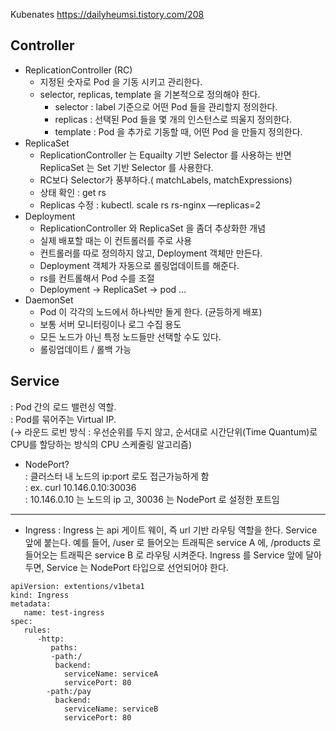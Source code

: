 Kubenates
https://dailyheumsi.tistory.com/208

## Controller
* ReplicationController (RC)
    * 지정된 숫자로 Pod 을 기동 시키고 관리한다.
    * selector, replicas, template 을 기본적으로 정의해야 한다.
        * selector : label 기준으로 어떤 Pod 들을 관리할지 정의한다.
        * replicas : 선택된 Pod 들을 몇 개의 인스턴스로 띄울지 정의한다.
        * template : Pod 을 추가로 기동할 때, 어떤 Pod 을 만들지 정의한다.
* ReplicaSet
    * ReplicationController 는 Equailty 기반 Selector 를 사용하는 반면 ReplicaSet 는 Set 기반 Selector 를 사용한다.
    * RC보다 Selector가 풍부하다.( matchLabels, matchExpressions)
    * 상태 확인 : get rs
    *  Replicas 수정 : kubectl. scale rs rs-nginx —replicas=2
* Deployment
    * ReplicationController 와 ReplicaSet 을 좀더 추상화한 개념
    * 실제 배포할 때는 이 컨트롤러를 주로 사용
    * 컨트롤러를 따로 정의하지 않고, Deployment 객체만 만든다.
    * Deployment 객체가 자동으로 롤링업데이트를 해준다.
    * rs를 컨트롤해서 Pod 수를 조절
    * Deployment -> ReplicaSet -> pod …
* DaemonSet
    * Pod 이 각각의 노드에서 하나씩만 돌게 한다. (균등하게 배포)
    * 보통 서버 모니터링이나 로그 수집 용도
    * 모든 노드가 아닌 특정 노드들만 선택할 수도 있다.
    * 롤링업데이트 / 롤백 가능

## Service
: Pod 간의 로드 밸런싱 역할.  
: Pod를 묶어주는 Virtual IP.  
(-> 라운드 로빈 방식 : 우선순위를 두지 않고, 순서대로 시간단위(Time Quantum)로 CPU를 할당하는 방식의 CPU 스케줄링 알고리즘)           
* NodePort?          
 : 클러스터 내 노드의 ip:port 로도 접근가능하게 함      
 :  ex. curl 10.146.0.10:30036       
 :  10.146.0.10 는 노드의 ip 고, 30036 는 NodePort 로 설정한 포트임           
 
 ---------------
       
* Ingress
: Ingress 는 api 게이트 웨이, 즉 url 기반 라우팅 역할을 한다. Service 앞에 붙는다.
예를 들어, /user 로 들어오는 트래픽은 service A 에, /products 로 들어오는 트래픽은 service B 로 라우팅 시켜준다.
Ingress 를 Service 앞에 달아두면, Service 는 NodePort 타입으로 선언되어야 한다.
```
apiVersion: extentions/v1beta1
kind: Ingress
metadata:
   name: test-ingress
spec:
   rules:
      -http:
         paths:
         -path:/
          backend:
            serviceName: serviceA
            servicePort: 80
        -path:/pay
          backend:
            serviceName: serviceB
            servicePort: 80
           
```



